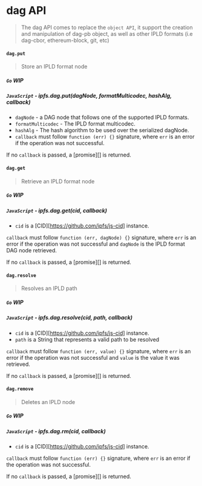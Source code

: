 dag API
=======

> The dag API comes to replace the `object API`, it support the creation and manipulation of dag-pb object, as well as other IPLD formats (i.e dag-cbor, ethereum-block, git, etc)

#### `dag.put`

> Store an IPLD format node

##### `Go` **WIP**

##### `JavaScript` - ipfs.dag.put(dagNode, formatMulticodec, hashAlg, callback)

- `dagNode` - a DAG node that follows one of the supported IPLD formats.
- `formatMulticodec` - The IPLD format multicodec.
- `hashAlg` - The hash algorithm to be used over the serialized dagNode.
- `callback` must follow `function (err) {}` signature, where `err` is an error if the operation was not successful.

If no `callback` is passed, a [promise][] is returned.

#### `dag.get`

> Retrieve an IPLD format node

##### `Go` **WIP**

##### `JavaScript` - ipfs.dag.get(cid, callback)

- `cid` is a [CID][https://github.com/ipfs/js-cid] instance.

`callback` must follow `function (err, dagNode) {}` signature, where `err` is an error if the operation was not successful and `dagNode` is the IPLD format DAG node retrieved.

If no `callback` is passed, a [promise][] is returned.

#### `dag.resolve`

> Resolves an IPLD path

##### `Go` **WIP**

##### `JavaScript` - ipfs.dag.resolve(cid, path, callback)

- `cid` is a [CID][https://github.com/ipfs/js-cid] instance.
- `path` is a String that represents a valid path to be resolved

`callback` must follow `function (err, value) {}` signature, where `err` is an error if the operation was not successful and `value` is the value it was retrieved.

If no `callback` is passed, a [promise][] is returned.

#### `dag.remove`

> Deletes an IPLD node

##### `Go` **WIP**

##### `JavaScript` - ipfs.dag.rm(cid, callback)

- `cid` is a [CID][https://github.com/ipfs/js-cid] instance.

`callback` must follow `function (err) {}` signature, where `err` is an error if the operation was not successful.

If no `callback` is passed, a [promise][] is returned.
